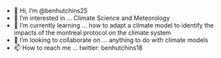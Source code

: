 - 👋 Hi, I’m @benhutchins25
- 👀 I’m interested in ... Climate Science and Meteorology
- 🌱 I’m currently learning ... how to adapt a climate model to identify the impacts of the montreal protocol on the climate system
- 💞️ I’m looking to collaborate on ... anything to do with climate models
- 📫 How to reach me ... twitter: benhutchins18

<!---
benhutchins25/benhutchins25 is a ✨ special ✨ repository because its `README.md` (this file) appears on your GitHub profile.
You can click the Preview link to take a look at your changes.
--->
